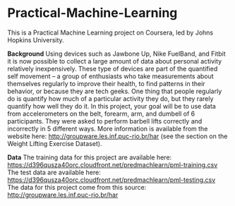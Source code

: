 # Practical-Machine-Learning
This is a Practical Machine Learning project on Coursera, led by Johns Hopkins University.

**Background**
Using devices such as Jawbone Up, Nike FuelBand, and Fitbit it is now possible to collect a large amount of data about personal activity relatively inexpensively. These type of devices are part of the quantified self movement – a group of enthusiasts who take measurements about themselves regularly to improve their health, to find patterns in their behavior, or because they are tech geeks. One thing that people regularly do is quantify how much of a particular activity they do, but they rarely quantify how well they do it. In this project, your goal will be to use data from accelerometers on the belt, forearm, arm, and dumbell of 6 participants. They were asked to perform barbell lifts correctly and incorrectly in 5 different ways. More information is available from the website here: 
http://groupware.les.inf.puc-rio.br/har (see the section on the Weight Lifting Exercise Dataset). 

**Data** 
The training data for this project are available here: https://d396qusza40orc.cloudfront.net/predmachlearn/pml-training.csv <br />
The test data are available here: https://d396qusza40orc.cloudfront.net/predmachlearn/pml-testing.csv <br />
The data for this project come from this source: http://groupware.les.inf.puc-rio.br/har <br />
